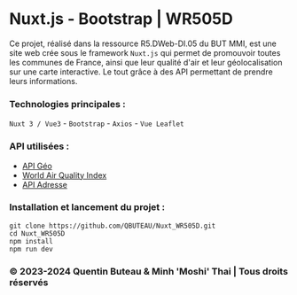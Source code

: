 # Nuxt.js - Bootstrap | WR505D

Ce projet, réalisé dans la ressource R5.DWeb-DI.05 du BUT MMI, est une site web crée sous le framework `Nuxt.js` qui permet de promouvoir toutes les communes de France, ainsi que leur qualité d'air et leur géolocalisation sur une carte interactive. Le tout grâce à des API permettant de prendre leurs informations.

### Technologies principales :
`Nuxt 3 / Vue3` - `Bootstrap` - `Axios` - `Vue Leaflet`

### API utilisées :
- [API Géo](https://geo.api.gouv.fr/decoupage-administratif/communes)
- [World Air Quality Index](https://waqi.info/)
- [API Adresse](https://adresse.data.gouv.fr/api-doc)

### Installation et lancement du projet :
```
git clone https://github.com/QBUTEAU/Nuxt_WR505D.git
cd Nuxt_WR505D
npm install
npm run dev
```

### © 2023-2024 Quentin Buteau & Minh 'Moshi' Thai | Tous droits réservés
